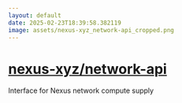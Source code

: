 ```yaml
---
layout: default
date: 2025-02-23T18:39:58.382119
image: assets/nexus-xyz_network-api_cropped.png
---
```


# [nexus-xyz/network-api](https://github.com/nexus-xyz/network-api)

Interface for Nexus network compute supply
